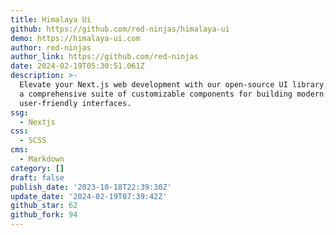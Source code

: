 ```yaml
---
title: Himalaya Ui
github: https://github.com/red-ninjas/himalaya-ui
demo: https://himalaya-ui.com
author: red-ninjas
author_link: https://github.com/red-ninjas
date: 2024-02-19T05:30:51.061Z
description: >-
  Elevate your Next.js web development with our open-source UI library, offering
  a comprehensive suite of customizable components for building modern and
  user-friendly interfaces.
ssg:
  - Nextjs
css:
  - SCSS
cms:
  - Markdown
category: []
draft: false
publish_date: '2023-10-18T22:39:30Z'
update_date: '2024-02-19T07:39:42Z'
github_star: 62
github_fork: 94
---
```

